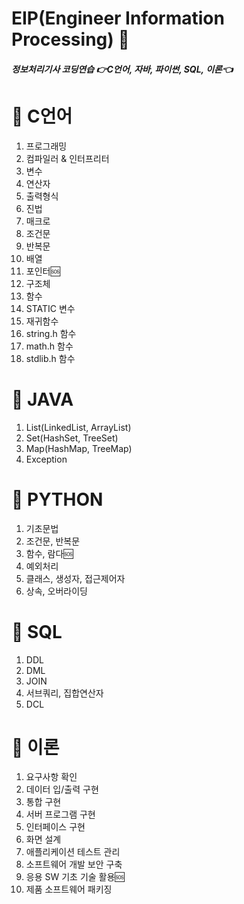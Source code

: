 # EIP(Engineer Information Processing) 💭
##### 정보처리기사 코딩연습 👉C언어, 자바, 파이썬, SQL, 이론👈
# 🚩 C언어
1. 프로그래밍
2. 컴파일러 & 인터프리터
3. 변수
4. 연산자
5. 출력형식
6. 진법
7. 매크로
8. 조건문
9. 반복문
10. 배열
11. 포인터🆘
12. 구조체
13. 함수
14. STATIC 변수
15. 재귀함수
16. string.h 함수
17. math.h 함수
18. stdlib.h 함수
    
# 🚩 JAVA
1. List(LinkedList, ArrayList)
2. Set(HashSet, TreeSet)
3. Map(HashMap, TreeMap)
4. Exception

# 🚩 PYTHON
1. 기초문법
2. 조건문, 반복문
3. 함수, 람다🆘
4. 예외처리
5. 클래스, 생성자, 접근제어자
6. 상속, 오버라이딩

# 🚩 SQL
1. DDL
2. DML
3. JOIN
4. 서브쿼리, 집합연산자
5. DCL

# 🚩 이론
1. 요구사항 확인
2. 데이터 입/출력 구현
3. 통합 구현
4. 서버 프로그램 구현
5. 인터페이스 구현
6. 화면 설계
7. 애플리케이션 테스트 관리
9. 소프트웨어 개발 보안 구축
11. 응용 SW 기초 기술 활용🆘
12. 제품 소프트웨어 패키징
